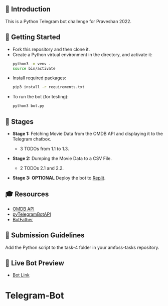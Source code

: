 ## 📌 Introduction
This is a Python Telegram bot challenge for Praveshan 2022.

## 🏃‍ Getting Started
- Fork this repository and then clone it.
- Create a Python virtual environment in the directory, and activate it:
  ```sh
  python3 -m venv .
  source bin/activate
  ```
- Install required packages:
  ```sh
  pip3 install -r requirements.txt
  ```
- To run the bot (for testing):
  ```sh
  python3 bot.py
  ```

## 🧱 Stages
   - **Stage 1:** Fetching Movie Data from the OMDB API and displaying it to the Telegram chatbox.
   
      - 3 TODOs from 1.1 to 1.3. 
  
  - **Stage 2:** Dumping the Movie Data to a CSV File.

      - 2 TODOs 2.1 and 2.2.

  - **Stage 3:** **OPTIONAL** Deploy the bot to [Replit](https://replit.com/).

## 🎓 Resources
- [OMDB API](https://www.omdbapi.com/)
- [pyTelegramBotAPI](https://pypi.org/project/pyTelegramBotAPI/0.3.0/)
- [BotFather](https://medium.com/shibinco/create-a-telegram-bot-using-botfather-and-get-the-api-token-900ba00e0f39)

## 📝 Submission Guidelines
Add the Python script to the task-4 folder in your amfoss-tasks repository.


## 👀 Live Bot Preview
- [Bot Link](https://t.me/OMDBTESTbot)
# Telegram-Bot
